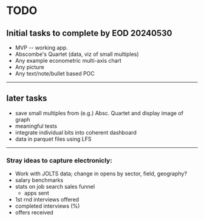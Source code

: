 # TODO

## Initial tasks to complete by EOD 20240530

* MVP -- working app.
* Abscombe's Quartet (data, viz of small multiples)
* Any example econometric multi-axis chart
* Any picture
* Any text/note/bullet based POC

----

## later tasks
* save small multiples from (e.g.) Absc. Quartet and display image of graph
* meaningful tests
* integrate individual bits into coherent dashboard
* data in  parquet files using LFS

----
### Stray ideas to capture electronicly:

* Work with JOLTS data; change in opens by sector, field, geography?
* salary benchmarks
* stats on job search sales funnel
  - apps sent
* 1st rnd interviews offered
* completed interviews (%)
* offers received


